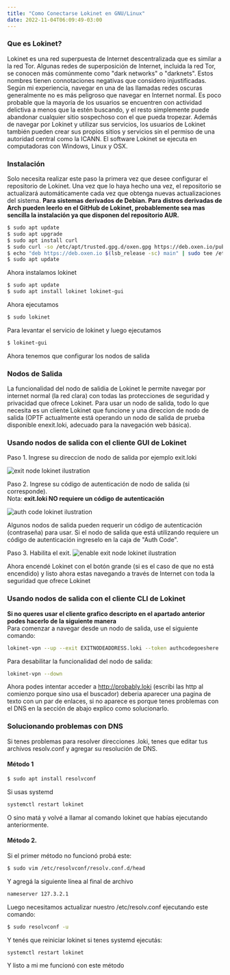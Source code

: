 ```yaml
---
title: "Como Conectarse Lokinet en GNU/Linux"
date: 2022-11-04T06:09:49-03:00
---
```

### Que es Lokinet?
Lokinet es una red superpuesta de Internet descentralizada que es similar a la red Tor. Algunas redes de superposición de Internet, incluida la red Tor, se conocen más comúnmente como "dark networks" o "darknets". Estos nombres tienen connotaciones negativas que considero injustificadas. Según mi experiencia, navegar en una de las llamadas redes oscuras generalmente no es más peligroso que navegar en Internet normal. Es poco probable que la mayoría de los usuarios se encuentren con actividad delictiva a menos que la estén buscando, y el resto simplemente puede abandonar cualquier sitio sospechoso con el que pueda tropezar. Además de navegar por Lokinet y utilizar sus servicios, los usuarios de Lokinet también pueden crear sus propios sitios y servicios sin el permiso de una autoridad central como la ICANN. El software Lokinet se ejecuta en computadoras con Windows, Linux y OSX.
### Instalación 
Solo necesita realizar este paso la primera vez que desee configurar el repositorio de Lokinet.
Una vez que lo haya hecho una vez, el repositorio se actualizará automáticamente cada vez que obtenga nuevas actualizaciones del sistema.
**Para sistemas derivados de Debian. Para distros derivadas de Arch pueden leerlo en el GitHub de Lokinet, probablemente sea mas sencilla la instalación ya que disponen del repositorio AUR.**
```bash
$ sudo apt update
$ sudo apt upgrade
$ sudo apt install curl
$ sudo curl -so /etc/apt/trusted.gpg.d/oxen.gpg https://deb.oxen.io/pub.gpg
$ echo "deb https://deb.oxen.io $(lsb_release -sc) main" | sudo tee /etc/apt/sources.list.d/oxen.list
$ sudo apt update
```
Ahora instalamos lokinet
```bash
$ sudo apt update
$ sudo apt install lokinet lokinet-gui
```
Ahora ejecutamos
```bash
$ sudo lokinet
```
Para levantar el servicio de lokinet y luego ejecutamos 
```bash
$ lokinet-gui
```
Ahora tenemos que configurar los nodos de salida

### Nodos de Salida
La funcionalidad del nodo de salidia de Lokinet le permite navegar por internet normal (la red clara) con todas las protecciones de seguridad y privacidad que ofrece Lokinet. Para usar un nodo de salida, todo lo que necesita es un cliente Lokinet que funcione y una direccion de nodo de salida (OPTF actualmente está operando un nodo de salida de prueba disponible enexit.loki, adecuado para la navegación web básica).

### Usando nodos de salida con el cliente GUI de Lokinet
Paso 1. Ingrese su direccion de nodo de salida por ejemplo exit.loki  

![exit node lokinet ilustration](/img/step1_lokinet.png)  

Paso 2. Ingrese su código de autenticación de nodo de salida (si corresponde).  
Nota: **exit.loki NO requiere un código de autenticación**

![auth code lokinet ilustration](/img/step2_auth.png)  

Algunos nodos de salida pueden requerir un código de autenticación (contraseña) para usar. Si el nodo de salida que está utilizando requiere un código de autenticación ingreselo en la caja de "Auth Code".

Paso 3. Habilita el exit.
![enable exit node lokinet ilustration](/img/step3_enable_exit.png)  

Ahora encendé Lokinet con el botón grande (si es el caso de que no está encendido) y listo ahora estas navegando a través de Internet con toda la seguridad que ofrece Lokinet

### Usando nodos de salida con el cliente CLI de Lokinet
**Si no queres usar el cliente grafico descripto en el apartado anterior podes hacerlo de la siguiente manera**   
Para comenzar a navegar desde un nodo de salida, use el siguiente comando:
```bash
lokinet-vpn --up --exit EXITNODEADDRESS.loki --token authcodegoeshere
```
Para desabilitar la funcionalidad del nodo de salida:
```bash
lokinet-vpn --down
```
Ahora podes intentar acceder a http://probably.loki (escribi las http al comienzo porque sino usa el buscador) deberia aparecer una pagina de texto con un par de enlaces, si no aparece es porque tenes problemas con el DNS en la sección de abajo explico como solucionarlo.

### Solucionando problemas con DNS
Si tenes problemas para resolver direcciones .loki, tenes que editar tus archivos resolv.conf y agregar su resolución de DNS.
#### Método 1
```bash
$ sudo apt install resolvconf
```
Si usas systemd
```bash
systemctl restart lokinet
```
O sino matá y volvé a llamar al comando lokinet que habías ejecutando anteriormente.
#### Método 2.
Si el primer método no funcionó probá este: 
```bash
$ sudo vim /etc/resolvconf/resolv.conf.d/head
```
Y agregá la siguiente línea al final de archivo
```bash
nameserver 127.3.2.1
```
Luego necesitamos actualizar nuestro /etc/resolv.conf ejecutando este comando:
```bash
$ sudo resolvconf -u
```
Y tenés que reiniciar lokinet si tenes systemd ejecutás:
```bash
systemctl restart lokinet
```
Y listo a mi me funcionó con este método
